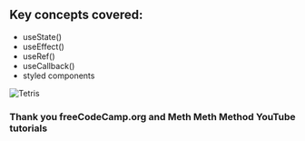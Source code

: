 ## Key concepts covered:
* useState()
* useEffect()
* useRef()
* useCallback()
* styled components

![Tetris](https://user-images.githubusercontent.com/38664958/65811980-5174ff00-e186-11e9-942c-c9f5d84d8b07.png)

### Thank you freeCodeCamp.org and Meth Meth Method YouTube tutorials
